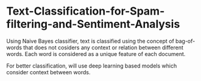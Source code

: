 # Text-Classification-for-Spam-filtering-and-Sentiment-Analysis

Using Naive Bayes classifier, text is classified using the concept of bag-of-words that does not cosiders any context or relation between different words. Each word is considered as a unique feature of each document.

For better classification, will use deep learning based models which consider context between words.
